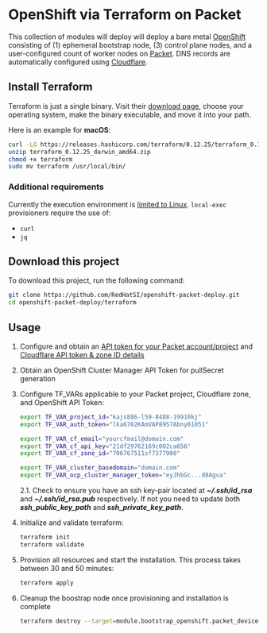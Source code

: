 
# OpenShift via Terraform on Packet
This collection of modules will deploy  will deploy a bare metal [OpenShift](https://docs.openshift.com/container-platform/latest/installing/installing_bare_metal/installing-bare-metal.html) consisting of (1) ephemeral bootstrap node, (3) control plane nodes, and a user-configured count of worker nodes on [Packet](http://packet.com). DNS records are automatically configured using [Cloudflare](http://cloudflare.com).

## Install Terraform
Terraform is just a single binary.  Visit their [download page](https://www.terraform.io/downloads.html), choose your operating system, make the binary executable, and move it into your path.

Here is an example for **macOS**:
```bash
curl -LO https://releases.hashicorp.com/terraform/0.12.25/terraform_0.12.25_darwin_amd64.zip
unzip terraform_0.12.25_darwin_amd64.zip
chmod +x terraform
sudo mv terraform /usr/local/bin/
```
### Additional requirements

Currently the execution environment is [limited to Linux](https://github.com/RedHatSI/openshift-packet-deploy/issues/17). `local-exec` provisioners require the use of:
  - `curl`
  - `jq`

## Download this project
To download this project, run the following command:

```bash
git clone https://github.com/RedHatSI/openshift-packet-deploy.git
cd openshift-packet-deploy/terraform
```

## Usage

  1. Configure and obtain an [API token for your Packet account/project](https://www.packet.com/developers/api/) and [Cloudflare API token & zone ID details](https://dash.cloudflare.com/)
  2. Obtain an OpenShift Cluster Manager API Token for pullSecret generation
  
  2. Configure TF_VARs applicable to your Packet project, Cloudflare zone, and OpenShift API Token:
     ```bash
     export TF_VAR_project_id="kajs886-l59-8488-19910kj"
     export TF_VAR_auth_token="lka6702KAmVAP8957Abny01051"
     
     export TF_VAR_cf_email="yourcfmail@domain.com"
     export TF_VAR_cf_api_key="21df29762169c002ca656"
     export TF_VAR_cf_zone_id="706767511sf7377900"

     export TF_VAR_cluster_basedomain="domain.com"
     export TF_VAR_ocp_cluster_manager_token="eyJhbGc...d8Agva"
     ```

     2.1. Check to ensure you have an ssh key-pair located at ***~/.ssh/id_rsa*** and ***~/.ssh/id_rsa.pub*** respectively. If not you need to update both ***ssh_public_key_path*** and ***ssh_private_key_path***.

  3. Initialize and validate terraform:
     ```bash
     terraform init
     terraform validate
     ```

  5. Provision all resources and start the installation. This process takes between 30 and 50 minutes:
     ```bash
     terraform apply
     ``` 

  6. Cleanup the boostrap node once provisioning and installation is complete
     ```bash
     terraform destroy --target=module.bootstrap_openshift.packet_device.bootstrap[0]
     ```

